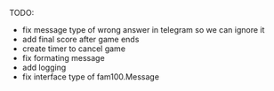 TODO:

* fix message type of wrong answer in telegram so we can ignore it
* add final score after game ends
* create timer to cancel game
* fix formating message
* add logging
* fix interface type of fam100.Message
